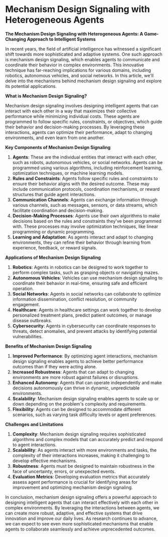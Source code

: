 # Mechanism Design Signaling with Heterogeneous Agents

**The Mechanism Design Signaling with Heterogeneous Agents: A Game-Changing Approach to Intelligent Systems**

In recent years, the field of artificial intelligence has witnessed a significant shift towards more sophisticated and adaptive systems. One such approach is mechanism design signaling, which enables agents to communicate and coordinate their behavior in complex environments. This innovative technique has far-reaching implications for various domains, including robotics, autonomous vehicles, and social networks. In this article, we'll delve into the mechanisms behind mechanism design signaling and explore its potential applications.

**What is Mechanism Design Signaling?**

Mechanism design signaling involves designing intelligent agents that can interact with each other in a way that maximizes their collective performance while minimizing individual costs. These agents are programmed to follow specific rules, constraints, or objectives, which guide their behavior and decision-making processes. By leveraging these interactions, agents can optimize their performance, adapt to changing environments, and even learn from one another.

**Key Components of Mechanism Design Signaling**

1. **Agents**: These are the individual entities that interact with each other, such as robots, autonomous vehicles, or social networks. Agents can be programmed using various algorithms, including reinforcement learning, optimization techniques, or machine learning models.
2. **Rules and Constraints**: Agents follow specific rules and constraints to ensure their behavior aligns with the desired outcome. These may include communication protocols, coordination mechanisms, or reward structures that guide agent interactions.
3. **Communication Channels**: Agents can exchange information through various channels, such as messages, sensors, or data streams, which facilitate coordination and decision-making.
4. **Decision-Making Processes**: Agents use their own algorithms to make decisions based on the rules and constraints they've been programmed with. These processes may involve optimization techniques, like linear programming or dynamic programming.
5. **Learning and Adaptation**: As agents interact and adapt to changing environments, they can refine their behavior through learning from experience, feedback, or reward signals.

**Applications of Mechanism Design Signaling**

1. **Robotics**: Agents in robotics can be designed to work together to perform complex tasks, such as grasping objects or navigating mazes.
2. **Autonomous Vehicles**: Vehicles can use mechanism design signaling to coordinate their behavior in real-time, ensuring safe and efficient operation.
3. **Social Networks**: Agents in social networks can collaborate to optimize information dissemination, conflict resolution, or community engagement.
4. **Healthcare**: Agents in healthcare settings can work together to develop personalized treatment plans, predict patient outcomes, or manage disease outbreaks.
5. **Cybersecurity**: Agents in cybersecurity can coordinate responses to threats, detect anomalies, and prevent attacks by identifying potential vulnerabilities.

**Benefits of Mechanism Design Signaling**

1. **Improved Performance**: By optimizing agent interactions, mechanism design signaling enables agents to achieve better performance outcomes than if they were acting alone.
2. **Increased Robustness**: Agents that can adapt to changing environments are more robust against failures or disruptions.
3. **Enhanced Autonomy**: Agents that can operate independently and make decisions autonomously can thrive in dynamic, unpredictable environments.
4. **Scalability**: Mechanism design signaling enables agents to scale up or down depending on the problem's complexity and requirements.
5. **Flexibility**: Agents can be designed to accommodate different scenarios, such as varying task difficulty levels or agent preferences.

**Challenges and Limitations**

1. **Complexity**: Mechanism design signaling requires sophisticated algorithms and complex models that can accurately predict and respond to agent interactions.
2. **Scalability**: As agents interact with more environments and tasks, the complexity of their interactions increases, making it challenging to develop effective mechanisms.
3. **Robustness**: Agents must be designed to maintain robustness in the face of uncertainty, errors, or unexpected events.
4. **Evaluation Metrics**: Developing evaluation metrics that accurately assess agent performance is crucial for identifying areas for improvement and optimizing mechanism design signaling.

In conclusion, mechanism design signaling offers a powerful approach to designing intelligent agents that can interact effectively with each other in complex environments. By leveraging the interactions between agents, we can create more robust, adaptive, and effective systems that drive innovation and improve our daily lives. As research continues to advance, we can expect to see even more sophisticated mechanisms that enable agents to collaborate seamlessly and achieve unprecedented outcomes.
